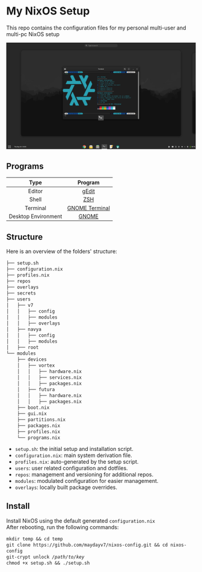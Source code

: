 # My NixOS Setup
This repo contains the configuration files for my personal multi-user and multi-pc NixOS setup

![desktop](./src/NixOS.png)

## Programs
| Type                | Program                     |
| :-----------------: | :-------------------------: |
| Editor              | [gEdit](https://neovim.io/) |
| Shell               | [ZSH](https://www.zsh.org/) |
| Terminal            | [GNOME Terminal](https://gitlab.gnome.org/GNOME/gnome-terminal) |
| Desktop Environment | [GNOME](https://www.gnome.org/) |

## Structure

Here is an overview of the folders' structure:

```
├── setup.sh
├── configuration.nix
├── profiles.nix
├── repos
├── overlays
├── secrets
├── users
│   ├── v7
│   │   ├── config
│   │   ├── modules
│   │   ├── overlays
│   ├── navya
│   │   ├── config
│   │   ├── modules
│   ├── root
└── modules
    ├── devices
    │   ├── vortex
    │   │   ├── hardware.nix
    │   │   ├── services.nix
    │   │   ├── packages.nix
    │   ├── futura
    │   │   ├── hardware.nix
    │   │   ├── packages.nix
    ├── boot.nix
    ├── gui.nix
    ├── partitions.nix
    ├── packages.nix
    ├── profiles.nix
    └── programs.nix
```

- `setup.sh`: the initial setup and installation script.
- `configuration.nix`: main system derivation file.
- `profiles.nix`: auto-generated by the setup script.
- `users`: user related configuration and dotfiles.
- `repos`: management and versioning for additional repos.
- `modules`: modulated configuration for easier management.
- `overlays`: locally built package overrides.

## Install
Install NixOS using the default generated `configuration.nix`  
After rebooting, run the following commands:
<pre><code>mkdir temp && cd temp
git clone https://github.com/maydayv7/nixos-config.git && cd nixos-config
git-crypt unlock <i>/path/to/key</i>
chmod +x setup.sh && ./setup.sh
</code></pre>